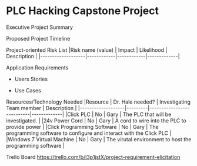 # PLC Hacking Capstone Project

Executive Project Summary

Proposed Project Timeline

Project-oriented Risk List
|Risk name (value)  | Impact     | Likelihood | Description |
|-------------------|------------|------------|-------------|

Application Requirements
- Users Stories

- Use Cases

Resources/Technology Needed
|Resource  | Dr. Hale needed? | Investigating Team member | Description |
|-------------------|---------|---------------------------|-------------|
|Click PLC | No | Gary | The PLC that will be investigated. |
|24v Power Cord | No | Gary | A cord to wire into the PLC to provide power |
|Click Programming Software | No | Gary | The programming software to configure and interact with the Click PLC |
|Windows 7 Virtual Machine | No | Gary | The virutal environment to host the programming software |

Trello Board
https://trello.com/b/l3p1jstX/project-requirement-elicitation
